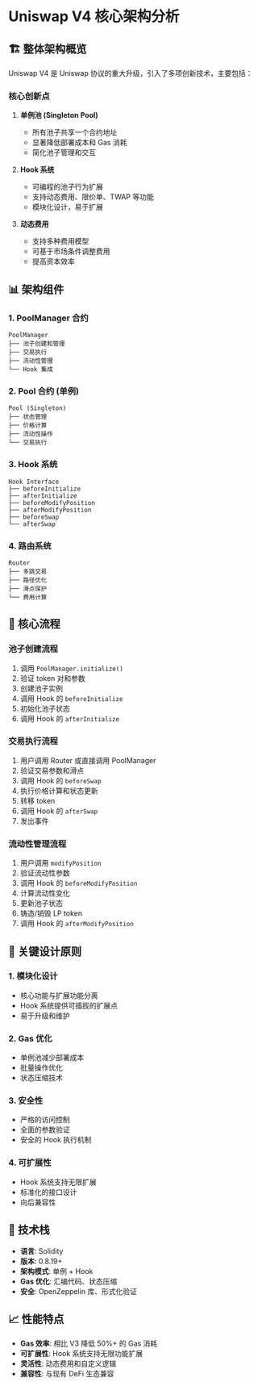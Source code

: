 # Uniswap V4 核心架构分析

## 🏗️ 整体架构概览

Uniswap V4 是 Uniswap 协议的重大升级，引入了多项创新技术，主要包括：

### 核心创新点

1. **单例池 (Singleton Pool)**
   - 所有池子共享一个合约地址
   - 显著降低部署成本和 Gas 消耗
   - 简化池子管理和交互

2. **Hook 系统**
   - 可编程的池子行为扩展
   - 支持动态费用、限价单、TWAP 等功能
   - 模块化设计，易于扩展

3. **动态费用**
   - 支持多种费用模型
   - 可基于市场条件调整费用
   - 提高资本效率

## 📊 架构组件

### 1. PoolManager 合约
```
PoolManager
├── 池子创建和管理
├── 交易执行
├── 流动性管理
└── Hook 集成
```

### 2. Pool 合约 (单例)
```
Pool (Singleton)
├── 状态管理
├── 价格计算
├── 流动性操作
└── 交易执行
```

### 3. Hook 系统
```
Hook Interface
├── beforeInitialize
├── afterInitialize
├── beforeModifyPosition
├── afterModifyPosition
├── beforeSwap
└── afterSwap
```

### 4. 路由系统
```
Router
├── 多跳交易
├── 路径优化
├── 滑点保护
└── 费用计算
```

## 🔄 核心流程

### 池子创建流程
1. 调用 `PoolManager.initialize()`
2. 验证 token 对和参数
3. 创建池子实例
4. 调用 Hook 的 `beforeInitialize`
5. 初始化池子状态
6. 调用 Hook 的 `afterInitialize`

### 交易执行流程
1. 用户调用 Router 或直接调用 PoolManager
2. 验证交易参数和滑点
3. 调用 Hook 的 `beforeSwap`
4. 执行价格计算和状态更新
5. 转移 token
6. 调用 Hook 的 `afterSwap`
7. 发出事件

### 流动性管理流程
1. 用户调用 `modifyPosition`
2. 验证流动性参数
3. 调用 Hook 的 `beforeModifyPosition`
4. 计算流动性变化
5. 更新池子状态
6. 铸造/销毁 LP token
7. 调用 Hook 的 `afterModifyPosition`

## 🎯 关键设计原则

### 1. 模块化设计
- 核心功能与扩展功能分离
- Hook 系统提供可插拔的扩展点
- 易于升级和维护

### 2. Gas 优化
- 单例池减少部署成本
- 批量操作优化
- 状态压缩技术

### 3. 安全性
- 严格的访问控制
- 全面的参数验证
- 安全的 Hook 执行机制

### 4. 可扩展性
- Hook 系统支持无限扩展
- 标准化的接口设计
- 向后兼容性

## 🔧 技术栈

- **语言**: Solidity
- **版本**: 0.8.19+
- **架构模式**: 单例 + Hook
- **Gas 优化**: 汇编代码、状态压缩
- **安全**: OpenZeppelin 库、形式化验证

## 📈 性能特点

- **Gas 效率**: 相比 V3 降低 50%+ 的 Gas 消耗
- **可扩展性**: Hook 系统支持无限功能扩展
- **灵活性**: 动态费用和自定义逻辑
- **兼容性**: 与现有 DeFi 生态兼容